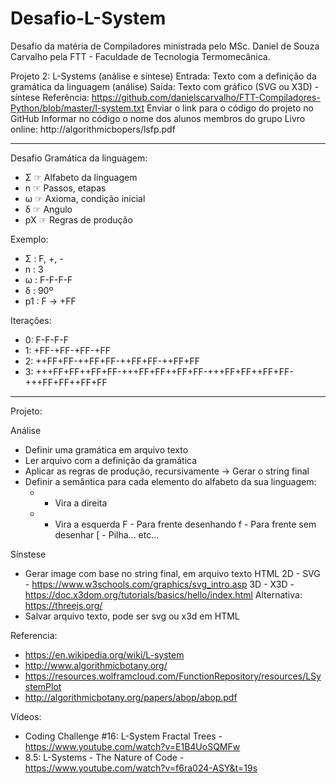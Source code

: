 # Desafio-L-System
Desafio da matéria de Compiladores ministrada pelo MSc. Daniel de Souza Carvalho pela FTT - Faculdade de Tecnologia Termomecânica.

Projeto 2: L-Systems (análise e síntese)
Entrada: Texto com a definição da gramática da linguagem (análise)
Saída: Texto com gráfico (SVG ou X3D) - síntese
Referência: https://github.com/danielscarvalho/FTT-Compiladores-Python/blob/master/l-system.txt
Enviar o link para o código do projeto no GitHub
Informar no código o nome dos alunos membros do grupo
Livro online: http://algorithmicbopers/lsfp.pdf

--------------------------------------------------
Desafio 
Gramática da linguagem:

- Σ   ☞ Alfabeto da linguagem
- n   ☞ Passos, etapas
- ω   ☞ Axioma, condição inicial
- δ   ☞ Angulo
- pX  ☞ Regras de produção

Exemplo:
- Σ : F, +, -
- n : 3
- ω : F-F-F-F
- δ : 90º
- p1 : F → +FF

Iterações:
- 0: F-F-F-F
- 1: +FF-+FF-+FF-+FF
- 2: ++FF+FF-++FF+FF-++FF+FF-++FF+FF
- 3: +++FF+FF++FF+FF-+++FF+FF++FF+FF-+++FF+FF++FF+FF-+++FF+FF++FF+FF
---------------------------------------------------------------------

Projeto:

Análise
- Definir uma gramática em arquivo texto
- Ler arquivo com a definição da gramática
- Aplicar as regras de produção, recursivamente → Gerar o string final
- Definir a semântica para cada elemento do alfabeto da sua linguagem:
    + - Vira a direita
    - - Vira a esquerda
    F - Para frente desenhando
    f - Para frente sem desenhar
    [ - Pilha... etc...

Sínstese
- Gerar image com base no string final, em arquivo texto HTML
    2D - SVG - https://www.w3schools.com/graphics/svg_intro.asp
    3D - X3D - https://doc.x3dom.org/tutorials/basics/hello/index.html
    Alternativa: https://threejs.org/
- Salvar arquivo texto, pode ser svg ou x3d em HTML

Referencia:
- https://en.wikipedia.org/wiki/L-system
- http://www.algorithmicbotany.org/
- https://resources.wolframcloud.com/FunctionRepository/resources/LSystemPlot
- http://algorithmicbotany.org/papers/abop/abop.pdf

Vídeos:
- Coding Challenge #16: L-System Fractal Trees - https://www.youtube.com/watch?v=E1B4UoSQMFw
- 8.5: L-Systems - The Nature of Code - https://www.youtube.com/watch?v=f6ra024-ASY&t=19s
